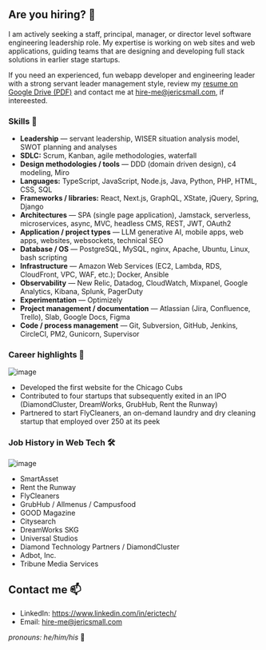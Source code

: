## Are you hiring? 👋
I am actively seeking a staff, principal, manager, or director level software engineering leadership role. My expertise is working on web sites and web applications, guiding teams that are designing and developing full stack solutions in earlier stage startups. 

If you need an experienced, fun webapp developer and engineering leader with a strong servant leader management style, review my [resume on Google Drive (PDF)](https://drive.google.com/file/d/1ZjaJdfN0q9BB_qL9k6h1zAtuamGMaeWY/view?usp=sharing) and contact me at hire-me@jericsmall.com, if intereested.

### Skills 🧠
* **Leadership** — servant leadership, WISER situation analysis model, SWOT planning and analyses
* **SDLC:** Scrum, Kanban, agile methodologies, waterfall
* **Design methodologies / tools** — DDD (domain driven design), c4 modeling, Miro
* **Languages:** TypeScript, JavaScript, Node.js, Java, Python, PHP, HTML, CSS, SQL
* **Frameworks / libraries:** React, Next.js, GraphQL, XState, jQuery, Spring, Django
* **Architectures** — SPA (single page application), Jamstack, serverless, microservices, async, MVC, headless CMS, REST, JWT, OAuth2
* **Application / project types** — LLM generative AI, mobile apps, web apps, websites, websockets, technical SEO
* **Database / OS** — PostgreSQL, MySQL, nginx, Apache, Ubuntu, Linux, bash scripting
* **Infrastructure** — Amazon Web Services (EC2, Lambda, RDS, CloudFront, VPC, WAF, etc.); Docker, Ansible
* **Observability** — New Relic, Datadog, CloudWatch, Mixpanel, Google Analytics, Kibana, Splunk, PagerDuty
* **Experimentation** — Optimizely
* **Project management / documentation** — Atlassian (Jira, Confluence, Trello), Slab, Google Docs, Figma
* **Code / process management** — Git, Subversion, GitHub, Jenkins, CircleCI, PM2, Gunicorn, Supervisor

### Career highlights 🏁
![image](https://github.com/eric-sm/eric-sm/assets/547161/780c3d62-6407-4dcf-b38d-fdb19cc0bbc4)


* Developed the first website for the Chicago Cubs
* Contributed to four startups that subsequently exited in an IPO (DiamondCluster, DreamWorks, GrubHub, Rent the Runway)
* Partnered to start FlyCleaners, an on-demand laundry and dry cleaning startup that employed over 250 at its peek

### Job History in Web Tech 🛠️
![image](https://github.com/eric-sm/eric-sm/assets/547161/fbcec735-6188-4c6e-9b16-6e14a562c669)

* SmartAsset
* Rent the Runway
* FlyCleaners
* GrubHub / Allmenus / Campusfood
* GOOD Magazine
* Citysearch
* DreamWorks SKG
* Universal Studios
* Diamond Technology Partners / DiamondCluster
* Adbot, Inc.
* Tribune Media Services

## Contact me 📫
* LinkedIn: https://www.linkedin.com/in/erictech/
* Email: hire-me@jericsmall.com

_pronouns: he/him/his_ 👨

<!--
- 🔭 I’m currently working on ...
- 🌱 I’m currently learning ...
- 👯 I’m looking to collaborate on ...
- 🤔 I’m looking for help with ...
- 💬 Ask me about ...
- 📫 How to reach me: ...
- 😄 Pronouns: ...
- ⚡ Fun fact: ...
-->

